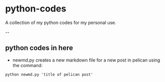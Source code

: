 # python-codes
A collection of my python codes for my personal use.

--
## python codes in here
- newmd.py
creates a new markdown file for a new post in pelican using the command:
```
python newmd.py 'title of pelican post'
```
